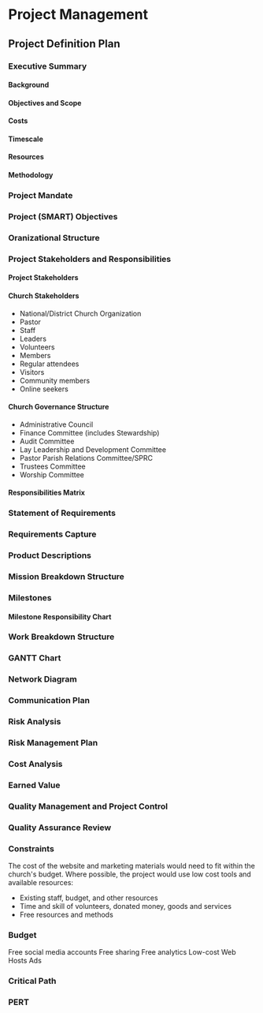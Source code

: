 # Project Management

## Project Definition Plan

### Executive Summary
#### Background
#### Objectives and Scope
#### Costs
#### Timescale
#### Resources
#### Methodology
### Project Mandate
### Project (SMART) Objectives
### Oranizational Structure
### Project Stakeholders and Responsibilities
#### Project Stakeholders
#### Church Stakeholders
* National/District Church Organization
* Pastor
* Staff
* Leaders
* Volunteers
* Members
* Regular attendees
* Visitors
* Community members
* Online seekers

#### Church Governance Structure
* Administrative Council
* Finance Committee (includes Stewardship)
* Audit Committee
* Lay Leadership and Development Committee
* Pastor Parish Relations Committee/SPRC
* Trustees Committee
* Worship Committee

#### Responsibilities Matrix
### Statement of Requirements

### Requirements Capture
### Product Descriptions
### Mission Breakdown Structure
### Milestones
#### Milestone Responsibility Chart
### Work Breakdown Structure
### GANTT Chart
### Network Diagram
### Communication Plan
### Risk Analysis
### Risk Management Plan
### Cost Analysis
### Earned Value
### Quality Management and Project Control
### Quality Assurance Review

### Constraints
The cost of the website and marketing materials would need to fit within the church's budget. Where possible, the project would use low cost tools and available resources:

* Existing staff, budget, and other resources 
* Time and skill of volunteers, donated money, goods and services
* Free resources and methods

### Budget

Free social media accounts
Free sharing
Free analytics
Low-cost Web Hosts
Ads

### Critical Path

### PERT
